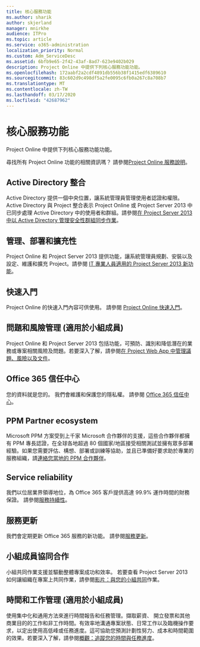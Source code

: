```yaml
---
title: 核心服務功能
ms.author: sharik
author: skjerland
manager: mnirkhe
audience: ITPro
ms.topic: article
ms.service: o365-administration
localization_priority: Normal
ms.custom: Adm_ServiceDesc
ms.assetid: 6bfb9e65-2f42-43af-8ad7-623e9402b029
description: Project Online 中提供下列核心服務功能功能。
ms.openlocfilehash: 172aabf2a2cdf4891db556b38f1415edf6389610
ms.sourcegitcommit: 83c602d9c498df5a2fe0095c6fb0a267c8a708b7
ms.translationtype: MT
ms.contentlocale: zh-TW
ms.lasthandoff: 03/17/2020
ms.locfileid: "42687962"
---
```

# <a name="core-services-functionality"></a>核心服務功能

Project Online 中提供下列核心服務功能功能。
  
尋找所有 Project Online 功能的相關資訊嗎？ 請參閱[Project Online 服務說明](project-online-service-description.md)。
  
## <a name="active-directory-integration"></a>Active Directory 整合

Active Directory 提供一個中央位置，讓系統管理員管理使用者認證和權限。Active Directory 與 Project 整合表示 Project Online 或 Project Server 2013 中已同步處理 Active Directory 中的使用者和群組。請參閱[在 Project Server 2013 中以 Active Directory 管理安全性群組同步作業](https://go.microsoft.com/fwlink/p/?LinkId=402631)。
  
## <a name="administration-deployment-and-extensibility"></a>管理、部署和擴充性

Project Online 和 Project Server 2013 提供功能，讓系統管理員規劃、安裝以及設定、維護和擴充 Project。請參閱 [IT 專業人員適用的 Project Server 2013 新功能](https://go.microsoft.com/fwlink/p/?LinkId=272017)。
  
## <a name="getting-started"></a>快速入門

Project Online 的快速入門內容可供使用。 請參閱 [Project Online 快速入門](https://support.office.com/en-us/article/Get-started-with-Project-Online-E3E5F64F-ADA5-4F9D-A578-130B2D4E5F11?ui=en-US&amp;rs=en-US&amp;ad=US)。
  
## <a name="issues-and-risk-management-for-team-members"></a>問題和風險管理 (適用於小組成員)

Project Online 和 Project Server 2013 包括功能，可預防、識別和降低潛在的業務或專案相關風險及問題。若要深入了解，請參閱[在 Project Web App 中管理議題、風險以及文件](https://go.microsoft.com/fwlink/?LinkId=402634)。
  
## <a name="office-365-trust-center"></a>Office 365 信任中心

您的資料就是您的。 我們會維護和保護您的隱私權。 請參閱 [Office 365 信任中心](https://go.microsoft.com/fwlink/?LinkId=402637)。
  
## <a name="ppm-partner-ecosystem"></a>PPM Partner ecosystem

Microsoft PPM 方案受到上千家 Microsoft 合作夥伴的支援，這些合作夥伴都擁有 PPM 專長認證，在全球各地超過 80 個國家/地區接受相關測試並擁有眾多部署經驗。如果您需要評估、構想、部署或訓練等協助，並且已準備好要求助於專業的服務組織，請[連絡您當地的 PPM 合作夥伴](https://go.microsoft.com/fwlink/p/?LinkId=272646)。
  
## <a name="service-reliability"></a>Service reliability

我們以位居業界領導地位，為 Office 365 客戶提供高達 99.9% 運作時間的財務保證。 請參閱[服務持續性](https://go.microsoft.com/fwlink/?LinkId=402653)。
  
## <a name="service-updates"></a>服務更新

我們會定期更新 Office 365 服務的新功能。 請參閱[服務更新](../office-365-platform-service-description/service-updates.md)。
  
## <a name="team-member-collaboration"></a>小組成員協同合作

小組共同作業支援並驅動整體專案成功和效率。 若要查看 Project Server 2013 如何讓組織在專案上共同作業，請參閱[影片：與您的小組共同](https://go.microsoft.com/fwlink/?LinkId=402628)作業。
  
## <a name="time-and-task-management-for-team-members"></a>時間和工作管理 (適用於小組成員)

使用集中化和通用方法來進行時間報告和任務管理。擷取薪資、 開立發票和其他商業目的的工作和非工作時間。有效率地溝通專案狀態、日常工作以及臨機操作要求，以定出使用高低峰或任務進度。這可協助您預測計劃性努力、成本和時間範圍的效果。若要深入了解，請參閱[概觀：追蹤您的時間與任務進度](https://go.microsoft.com/fwlink/p/?LinkId=271321)。
  